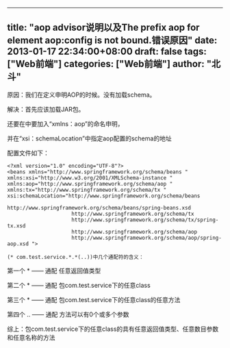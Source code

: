
---
title: "aop advisor说明以及The prefix aop for element  aop:config is not bound.错误原因"
date: 2013-01-17 22:34:00+08:00
draft: false
tags: ["Web前端"]
categories: ["Web前端"]
author: "北斗"
---

原因：我们在定义申明AOP的时候。没有加载schema。

解决：首先应该加载JAR包。

还要在<beans>中要加入“xmlns：aop”的命名申明，

并在“xsi：schemaLocation”中指定aop配置的schema的地址


配置文件如下：
```
<?xml version="1.0" encoding="UTF-8"?>
<beans xmlns="http://www.springframework.org/schema/beans "
xmlns:xsi="http://www.w3.org/2001/XMLSchema-instance "
xmlns:aop="http://www.springframework.org/schema/aop "
xmlns:tx="http://www.springframework.org/schema/tx "
xsi:schemaLocation="http://www.springframework.org/schema/beans
                     http://www.springframework.org/schema/beans/spring-beans.xsd
                     http://www.springframework.org/schema/tx
                     http://www.springframework.org/schema/tx/spring-tx.xsd
                     http://www.springframework.org/schema/aop
                     http://www.springframework.org/schema/aop/spring-aop.xsd ">

(* com.test.service.*.*(..))中几个通配符的含义：
```
第一个 * —— 通配 任意返回值类型

第二个 * —— 通配 包com.test.service下的任意class

第三个 * —— 通配 包com.test.service下的任意class的任意方法

第四个 .. —— 通配 方法可以有0个或多个参数

综上：包com.test.service下的任意class的具有任意返回值类型、任意数目参数和任意名称的方法